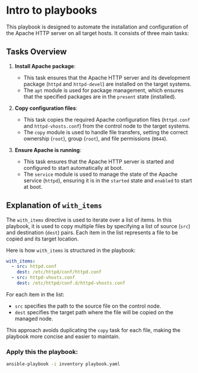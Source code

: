 # Intro to playbooks

This playbook is designed to automate the installation and configuration of the Apache HTTP server on all target hosts. It consists of three main tasks:

## Tasks Overview

1. **Install Apache package**:
   - This task ensures that the Apache HTTP server and its development package (`httpd` and `httpd-devel`) are installed on the target systems.
   - The `apt` module is used for package management, which ensures that the specified packages are in the `present` state (installed).

2. **Copy configuration files**:
   - This task copies the required Apache configuration files (`httpd.conf` and `httpd-vhosts.conf`) from the control node to the target systems.
   - The `copy` module is used to handle file transfers, setting the correct ownership (`root`), group (`root`), and file permissions (`0644`).

3. **Ensure Apache is running**:
   - This task ensures that the Apache HTTP server is started and configured to start automatically at boot.
   - The `service` module is used to manage the state of the Apache service (`httpd`), ensuring it is in the `started` state and `enabled` to start at boot.

## Explanation of `with_items`

The `with_items` directive is used to iterate over a list of items. In this playbook, it is used to copy multiple files by specifying a list of source (`src`) and destination (`dest`) pairs. Each item in the list represents a file to be copied and its target location.

Here is how `with_items` is structured in the playbook:

```yaml
with_items:
  - src: httpd.conf
    dest: /etc/httpd/conf/httpd.conf
  - src: httpd-vhosts.conf
    dest: /etc/httpd/conf.d/httpd-vhosts.conf
```

For each item in the list:
- `src` specifies the path to the source file on the control node.
- `dest` specifies the target path where the file will be copied on the managed node.

This approach avoids duplicating the `copy` task for each file, making the playbook more concise and easier to maintain.

### Apply this the playbook: 

```bash
ansible-playbook -i inventory playbook.yaml
```